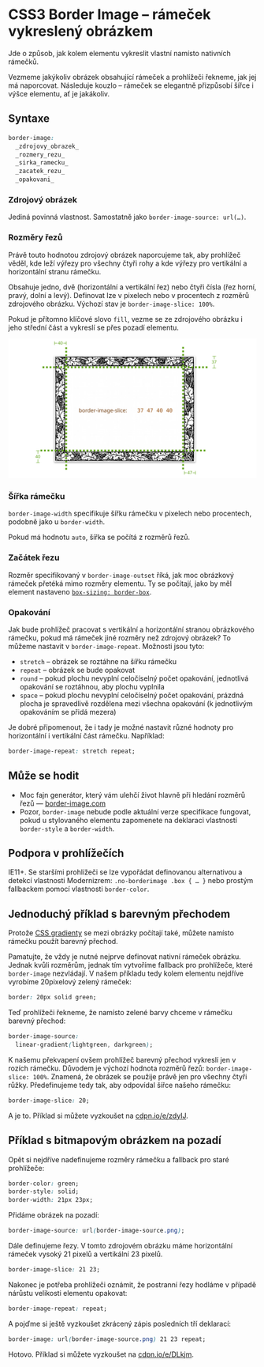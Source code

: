 CSS3 Border Image – rámeček vykreslený obrázkem
===============================================

Jde o způsob, jak kolem elementu vykreslit vlastní namísto nativních rámečků.

Vezmeme jakýkoliv obrázek obsahující rámeček a prohlížeči řekneme, jak jej má naporcovat. Následuje kouzlo – rámeček se elegantně přizpůsobí šířce i výšce elementu, ať je jakákoliv.

Syntaxe
-----------

```css
border-image:
  _zdrojovy_obrazek_
  _rozmery_rezu_
  _sirka_ramecku_
  _zacatek_rezu_
  _opakovani_
```

### Zdrojový obrázek

Jediná povinná vlastnost. Samostatně jako `border-image-source: url(…)`.

### Rozměry řezů

Právě touto hodnotou zdrojový obrázek naporcujeme tak, aby prohlížeč věděl, kde leží výřezy pro všechny čtyři rohy a kde výřezy pro vertikální a horizontální stranu rámečku.

Obsahuje jedno, dvě (horizontální a vertikální řez) nebo čtyři čísla (řez horní, pravý, dolní a levý). Definovat lze v pixelech nebo v procentech z rozměrů zdrojového obrázku. Výchozí stav je `border-image-slice: 100%`.

Pokud je přítomno klíčové slovo `fill`, vezme se ze zdrojového obrázku i jeho střední část a vykreslí se přes pozadí elementu.

![Rozměry řezů v border-image](dist/images/original/border-image.svg)

### Šířka rámečku

`border-image-width` specifikuje šířku rámečku v pixelech nebo procentech, podobně jako u `border-width`.

Pokud má hodnotu `auto`, šířka se počítá z rozměrů řezů.

### Začátek řezu

Rozměr specifikovaný v `border-image-outset` říká, jak moc obrázkový rámeček přetéká mimo rozměry elementu. Ty se počítají, jako by měl element nastaveno [`box-sizing: border-box`](css3-box-sizing.md).

### Opakování

Jak bude prohlížeč pracovat s vertikální a horizontální stranou obrázkového rámečku, pokud má rámeček jiné rozměry než zdrojový obrázek? To můžeme nastavit v `border-image-repeat`. Možnosti jsou tyto:

* `stretch` – obrázek se roztáhne na šířku rámečku
* `repeat` – obrázek se bude opakovat
* `round` – pokud plochu nevyplní celočíselný počet opakování, jednotlivá opakování se roztáhnou, aby plochu vyplnila
* `space` – pokud plochu nevyplní celočíselný počet opakování, prázdná plocha je spravedlivě rozdělena mezi všechna opakování (k jednotlivým opakováním se přidá mezera)

Je dobré připomenout, že i tady je možné nastavit různé hodnoty pro horizontální i vertikální část rámečku. Například:


```css
border-image-repeat: stretch repeat;
```


Může se hodit
----

* Moc fajn generátor, který vám ulehčí život hlavně při hledání rozměrů řezů — [border-image.com](http://border-image.com/)
* Pozor, `border-image` nebude podle aktuální verze specifikace fungovat, pokud u stylovaného elementu zapomenete na deklaraci vlastností `border-style` a `border-width`.


Podpora v prohlížečích
----------------------

IE11+. Se staršími prohlížeči se lze vypořádat definovanou alternativou a detekcí vlastnosti Modernizrem: `.no-borderimage .box { … }` nebo prostým fallbackem pomocí vlastnosti `border-color`.

Jednoduchý příklad s barevným přechodem
----

Protože [CSS gradienty](css3-gradients.md) se mezi obrázky počítají také, můžete namísto rámečku použít barevný přechod.

Pamatujte, že vždy je nutné nejprve definovat nativní rámeček obrázku. Jednak kvůli rozměrům, jednak tím vytvoříme fallback pro prohlížeče, které `border-image` nezvládají. V našem příkladu tedy kolem elementu nejdříve vyrobíme 20pixelový zelený rámeček:

```css
border: 20px solid green;
```

Teď prohlížeči řekneme, že namísto zelené barvy chceme v rámečku barevný přechod:

```css
border-image-source:
  linear-gradient(lightgreen, darkgreen);
```

K našemu překvapení ovšem prohlížeč barevný přechod vykreslí jen v rozích rámečku. Důvodem je výchozí hodnota rozměrů řezů: `border-image-slice: 100%`. Znamená, že obrázek se použije právě jen pro všechny čtyři růžky. Předefinujeme tedy tak, aby odpovídal šířce našeho rámečku:

```css
border-image-slice: 20;
```

A je to. Příklad si můžete vyzkoušet na [cdpn.io/e/zdyIJ](http://codepen.io/machal/pen/zdyIJ).


Příklad s bitmapovým obrázkem na pozadí
--------------------

Opět si nejdříve nadefinujeme rozměry rámečku a fallback pro staré prohlížeče:

```css
border-color: green;
border-style: solid;
border-width: 21px 23px;
```

Přidáme obrázek na pozadí:

```css
border-image-source: url(border-image-source.png);
```

Dále definujeme řezy. V tomto zdrojovém obrázku máme horizontální rámeček vysoký	21 pixelů a vertikální 23 pixelů.

```css
border-image-slice: 21 23;
```

Nakonec je potřeba prohlížeči oznámit, že postranní řezy hodláme v případě nárůstu velikosti elementu opakovat:

```css
border-image-repeat: repeat;
```

A pojďme si ještě vyzkoušet zkrácený zápis posledních tří deklarací:

```css
border-image: url(border-image-source.png) 21 23 repeat;
```

Hotovo. Příklad si můžete vyzkoušet na [cdpn.io/e/DLkjm](http://codepen.io/machal/pen/DLkjm).
